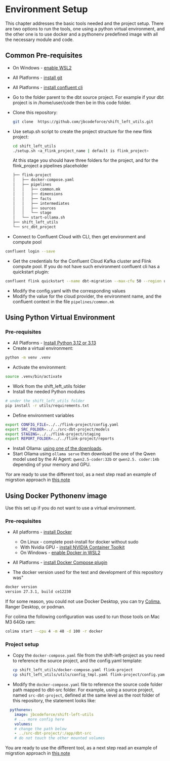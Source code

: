 # Environment Setup

This chapter addresses the basic tools needed and the project setup. There are two options to run the tools, one using a python virtual environment, and the other one is to use docker and a pythonenv predefined image with all the necessary module and code.

## Common Pre-requisites

* On Windows - [enable WSL2](https://learn.microsoft.com/en-us/windows/wsl/install)
* All Platforms - [install git](https://git-scm.com/book/en/v2/Getting-Started-Installing-Git)
* All Platforms - [install confluent cli](https://docs.confluent.io/confluent-cli/current/install.html)
* Go to the folder parent to the dbt source project. For example if your dbt project is in /home/user/code then be in this code folder.
* Clone this repository: 

  ```sh
  git clone  https://github.com/jbcodeforce/shift_left_utils.git
  ```

* Use setup.sh script to create the project structure for the new flink project: 

  ```sh
  cd shift_left_utils
  ./setup.sh <a_flink_project_name | default is flink_project>
  ```

  At this stage you should have three folders for the project, and for the flink_project a pipelines placeholder

  ```sh
  ├── flink-project
  │   ├── docker-compose.yaml
  │   ├── pipelines
  │   │   ├── common.mk
  │   │   ├── dimensions
  │   │   ├── facts
  │   │   ├── intermediates
  │   │   ├── sources
  │   │   └── stage
  │   └── start-ollama.sh
  ├── shift_left_utils
  └── src_dbt_project
  ```

* Connect to Confluent Cloud with CLI, then get environment and compute pool

```sh
confluent login --save
```

* Get the credentials for the Confluent Cloud Kafka cluster and Flink compute pool. If you do not have such environment confluent cli has a quickstart plugin:

```sh
confluent flink quickstart --name dbt-migration --max-cfu 50 --region us-west-2 --cloud aws
```


* Modify the config.yaml with the corresponding values
* Modify the value for the cloud provider, the environment name, and the confluent context in the file `pipelines/common.mk`

## Using Python Virtual Environment

### Pre-requisites

* All Platforms - [Install Python 3.12 or 3.13]()
* Create a virtual environment:

```sh
python -m venv .venv
```

* Activate the environment:

```sh
source .venv/bin/activate
```

* Work from the shift_left_utils folder
* Install the needed Python modules

```sh
# under the shift_left_utils folder
pip install -r utils/requirements.txt
```

* Define environment variables

```sh
export CONFIG_FILE=../../flink-project/config.yaml
export SRC_FOLDER=../../src-dbt-project/models
export STAGING=../../flink-project/staging
export REPORT_FOLDER=../../flink-project/reports
```

* Install Ollama: [using one of the downloads](https://ollama.com/download).
* Start Ollama using `ollama serve` then download the one of the Qwen model used by the AI Agent: `qwen2.5-coder:32b` or `qwen2.5. coder:14b` depending of your memory and GPU.

Yor are ready to use the different tool, as a next step read an example of migrstion approach in [this note](./migration.md#migration-process)

## Using Docker Pythonenv image

Use this set up if you do not want to use a virtual environment.

### Pre-requisites

* All platforms - [install Docker](https://docs.docker.com/engine/install/)

    * On Linux - complete post-install for docker without sudo
    * With Nvidia GPU - [install NVIDIA Container Toolkit](https://docs.nvidia.com/datacenter/cloud-native/container-toolkit/latest/install-guide.html#installation)
    * On Windows - [enable Docker in WSL2](https://docs.docker.com/desktop/wsl/#enabling-docker-support-in-wsl-2-distros)

* All Platforms - [install Docker Compose plugin](https://docs.docker.com/compose/install/)

* The docker version used for the test and development of this repository was"

```sh
docker version 
version 27.3.1, build ce12230
```

If for some reason, you could not use Docker Desktop, you can try [Colima](https://github.com/abiosoft/colima/blob/main/README.md), Ranger Desktop, or podman.

For colima the following configuration was used to run those tools on Mac M3 64Gb ram: 

```sh
colima start --cpu 4 -m 48 -d 100 -r docker
```

### Project setup

* Copy the `docker-compose.yaml` file from the shift-left-project as you need to reference the source project, and the config.yaml template:

  ```sh
  cp shift_left_utils/docker-compose.yaml flink-project
  cp shift_left_utils/utils/config_tmpl.yaml flink-project/config.yaml
  ```

* Modify the `docker-compose.yaml` file to reference the source code folder path mapped to dbt-src folder. For example, using a source project, named `src-dbt-project`, defined at the same level as the root folder of this repository, the statement looks like:

```yaml
  pythonenv:
    image: jbcodeforce/shift-left-utils
    # ... more config here
    volumes:
    # change the path below
    - ../src-dbt-project/:/app/dbt-src
    # do not touch the other mounted volumes
```

You are ready to use the different tool, as a next step read an example of migrstion approach in [this note](./migration.md#migration-process)



